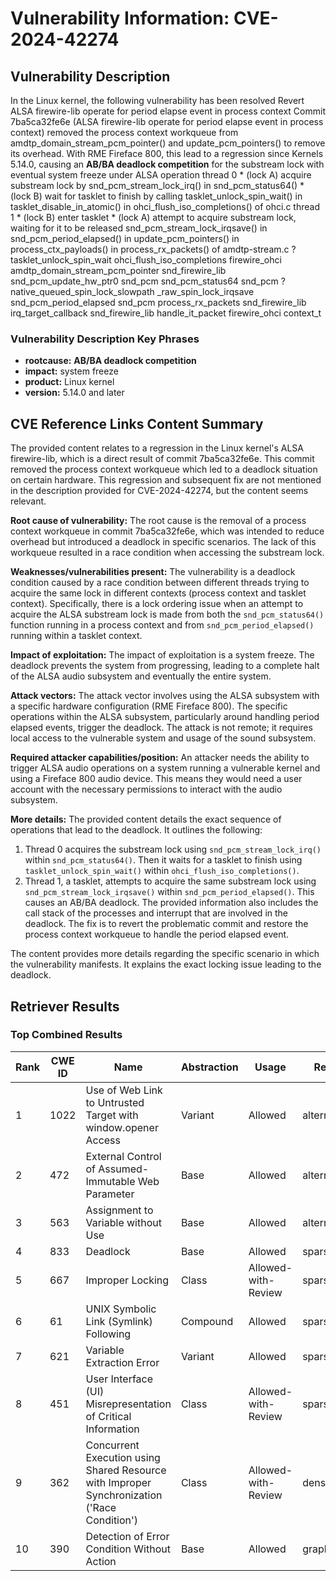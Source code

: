 # Vulnerability Information: CVE-2024-42274

## Vulnerability Description
In the Linux kernel, the following vulnerability has been resolved Revert ALSA firewire-lib operate for period elapse event in process context Commit 7ba5ca32fe6e (ALSA firewire-lib operate for period elapse event in process context) removed the process context workqueue from amdtp_domain_stream_pcm_pointer() and update_pcm_pointers() to remove its overhead. With RME Fireface 800, this lead to a regression since Kernels 5.14.0, causing an **AB/BA deadlock competition** for the substream lock with eventual system freeze under ALSA operation thread 0 * (lock A) acquire substream lock by snd_pcm_stream_lock_irq() in snd_pcm_status64() * (lock B) wait for tasklet to finish by calling tasklet_unlock_spin_wait() in tasklet_disable_in_atomic() in ohci_flush_iso_completions() of ohci.c thread 1 * (lock B) enter tasklet * (lock A) attempt to acquire substream lock, waiting for it to be released snd_pcm_stream_lock_irqsave() in snd_pcm_period_elapsed() in update_pcm_pointers() in process_ctx_payloads() in process_rx_packets() of amdtp-stream.c ? tasklet_unlock_spin_wait ohci_flush_iso_completions firewire_ohci amdtp_domain_stream_pcm_pointer snd_firewire_lib snd_pcm_update_hw_ptr0 snd_pcm snd_pcm_status64 snd_pcm ? native_queued_spin_lock_slowpath _raw_spin_lock_irqsave snd_pcm_period_elapsed snd_pcm process_rx_packets snd_firewire_lib irq_target_callback snd_firewire_lib handle_it_packet firewire_ohci context_t

### Vulnerability Description Key Phrases
- **rootcause:** **AB/BA deadlock competition**
- **impact:** system freeze
- **product:** Linux kernel
- **version:** 5.14.0 and later

## CVE Reference Links Content Summary
The provided content relates to a regression in the Linux kernel's ALSA firewire-lib, which is a direct result of commit 7ba5ca32fe6e. This commit removed the process context workqueue which led to a deadlock situation on certain hardware. This regression and subsequent fix are not mentioned in the description provided for CVE-2024-42274, but the content seems relevant.

**Root cause of vulnerability:**
The root cause is the removal of a process context workqueue in commit 7ba5ca32fe6e, which was intended to reduce overhead but introduced a deadlock in specific scenarios. The lack of this workqueue resulted in a race condition when accessing the substream lock.

**Weaknesses/vulnerabilities present:**
The vulnerability is a deadlock condition caused by a race condition between different threads trying to acquire the same lock in different contexts (process context and tasklet context). Specifically, there is a lock ordering issue when an attempt to acquire the ALSA substream lock is made from both the `snd_pcm_status64()` function running in a process context and from `snd_pcm_period_elapsed()` running within a tasklet context.

**Impact of exploitation:**
The impact of exploitation is a system freeze. The deadlock prevents the system from progressing, leading to a complete halt of the ALSA audio subsystem and eventually the entire system.

**Attack vectors:**
The attack vector involves using the ALSA subsystem with a specific hardware configuration (RME Fireface 800). The specific operations within the ALSA subsystem, particularly around handling period elapsed events, trigger the deadlock. The attack is not remote; it requires local access to the vulnerable system and usage of the sound subsystem.

**Required attacker capabilities/position:**
An attacker needs the ability to trigger ALSA audio operations on a system running a vulnerable kernel and using a Fireface 800 audio device. This means they would need a user account with the necessary permissions to interact with the audio subsystem.

**More details:**
The provided content details the exact sequence of operations that lead to the deadlock. It outlines the following:
1.  Thread 0 acquires the substream lock using `snd_pcm_stream_lock_irq()` within `snd_pcm_status64()`. Then it waits for a tasklet to finish using `tasklet_unlock_spin_wait()` within `ohci_flush_iso_completions()`.
2.  Thread 1, a tasklet, attempts to acquire the same substream lock using `snd_pcm_stream_lock_irqsave()` within `snd_pcm_period_elapsed()`.
This causes an AB/BA deadlock. The provided information also includes the call stack of the processes and interrupt that are involved in the deadlock.
The fix is to revert the problematic commit and restore the process context workqueue to handle the period elapsed event.

The content provides more details regarding the specific scenario in which the vulnerability manifests. It explains the exact locking issue leading to the deadlock.

## Retriever Results

### Top Combined Results

| Rank | CWE ID | Name | Abstraction | Usage  | Retrievers | Individual Scores |
|------|--------|------|-------------|-------|------------|-------------------|
| 1 | 1022 | Use of Web Link to Untrusted Target with window.opener Access | Variant | Allowed | alternate_terms | 0.700 |
| 2 | 472 | External Control of Assumed-Immutable Web Parameter | Base | Allowed | alternate_terms | 0.700 |
| 3 | 563 | Assignment to Variable without Use | Base | Allowed | alternate_terms | 0.700 |
| 4 | 833 | Deadlock | Base | Allowed | sparse | 0.720 |
| 5 | 667 | Improper Locking | Class | Allowed-with-Review | sparse | 0.704 |
| 6 | 61 | UNIX Symbolic Link (Symlink) Following | Compound | Allowed | sparse | 0.700 |
| 7 | 621 | Variable Extraction Error | Variant | Allowed | sparse | 0.700 |
| 8 | 451 | User Interface (UI) Misrepresentation of Critical Information | Class | Allowed-with-Review | sparse | 0.624 |
| 9 | 362 | Concurrent Execution using Shared Resource with Improper Synchronization ('Race Condition') | Class | Allowed-with-Review | dense | 0.535 |
| 10 | 390 | Detection of Error Condition Without Action | Base | Allowed | graph | 0.002 |

